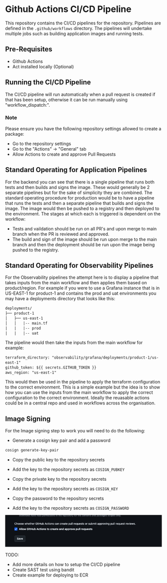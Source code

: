 # Github Actions CI/CD Pipeline
This repository contains the CI/CD pipelines for the repository. Pipelines are defined in the `.github/workflows` directory. The pipelines will undertake multiple jobs such as building application images and running tests.

## Pre-Requisites
- Github Actions
- Act installed locally (Optional)

## Running the CI/CD Pipeline
The CI/CD pipeline will run automatically when a pull request is created if that has been setup, otherwise it can be run manually using "workflow_dispatch:".

### Note
Please ensure you have the following repository settings allowed to create a package:

- Go to the repository settings
- Go to the "Actions" -> "General" tab
- Allow Actions to create and approve Pull Requests

## Standard Operating for Application Pipelines
For the backend you can see that there is a single pipeline that runs both tests and then builds and signs the image. These would generally be 2 separate pipelines but for the sake of simplicity they are combined. The standard operating procedure for production would be to have a pipeline that runs the tests and then a separate pipeline that builds and signs the image. The image would then be pushed to a registry and then deployed to the environment. The stages at which each is triggered is dependent on the workflow: 
- Tests and vaildation should be run on all PR's and upon merge to main branch when the PR is reviewed and approved. 
- The build and sign of the image should be run upon merge to the main branch and then the deployment should be run upon the image being pushed to the registry.

## Standard Operating for Observability Pipelines
For the Observability pipelines the attempt here is to display a pipeline that takes inputs from the main workflow and then applies them based on product/region. For example if you were to use a Grafana instance that is in US-EAST-1 for product-1 and contains the prod and uat environments you may have a deployments directory that looks like this:
```
deployments/
├── product-1
│   ├── us-east-1
│   │   |-- main.tf
|   |   |-- prod
|   |   |-- uat
```
The pipeline would then take the inputs from the main workflow for example:
```
terraform_directory: "observability/grafana/deployments/product-1/us-east-1"
github_token: ${{ secrets.GITHUB_TOKEN }}
aws_region: "us-east-1"
```

This would then be used in the pipeline to apply the terraform configuration to the correct environment. This is a simple example but the idea is to show how you can use the inputs from the main workflow to apply the correct configuration to the correct environment. Ideally the reuasable actions could be in a central repo and used in workflows across the organisation.

## Image Signing
For the Image signing step to work you will need to do the following:
- Generate a cosign key pair and add a password
```bash
cosign generate-key-pair
```
- Copy the public key to the repository secrets
- Add the key to the repository secrets as `COSIGN_PUBKEY`

- Copy the private key to the repository secrets
- Add the key to the repository secrets as `COSIGN_KEY`

- Copy the password to the repository secrets
- Add the key to the repository secrets as `COSIGN_PASSWORD`


<!-- image -->
![GH Actions Settings](.github/workflows/gh_actions_settings.png)

TODO:
- Add more details on how to setup the CI/CD pipeline
- Create SAST test using bandit
- Create example for deploying to ECR
